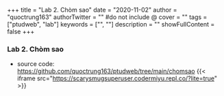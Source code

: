 +++
title = "Lab 2. Chòm sao"
date = "2020-11-02"
author = "quoctrung163"
authorTwitter = "" #do not include @
cover = ""
tags = ["ptudweb", "lab"]
keywords = ["", ""]
description = ""
showFullContent = false
+++

### Lab 2. Chòm sao
- source code: https://github.com/quoctrung163/ptudweb/tree/main/chomsao
{{< iframe src="https://scarysmugsuperuser.codermiyu.repl.co/?lite=true" >}}